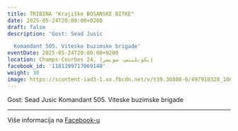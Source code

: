 ```yaml
---
title: TRIBINA "Krajiške BOSANSKE BITKE"
date: 2025-05-24T20:00:00+0200
draft: false
description: 'Gost: Sead Jusic

  Komandant 505. Viteske buzimske brigade'
eventDate: 2025-05-24T20:00:00+0200
location: Champs-Courbes 24, ‏إيكوبلينس‏، ‏سويسرا‏
facebook_id: '1181399717069140'
weight: 30
image: https://scontent-iad3-1.xx.fbcdn.net/v/t39.30808-6/497910328_1007825038144762_7375653666811415510_n.jpg?_nc_cat=110&ccb=1-7&_nc_sid=9e60e4&_nc_ohc=p1FCj1pMKoQQ7kNvwFzQNAE&_nc_oc=AdnQejrEoAkUeZzRol1QxysdhC1z3HxK434kGERRmEs3U_nCp5cKvv2LK0tUYtcO-Us&_nc_zt=23&_nc_ht=scontent-iad3-1.xx&edm=ABTKTjYEAAAA&_nc_gid=4lIcs_DbgSy91hK3AIlT8Q&oh=00_AfVbMv1g3zih4gqWrvqLC28tSXr8C7iUEAfUWXrzEM7DnQ&oe=68A3112F
---
```


Gost: Sead Jusic
Komandant 505. Viteske buzimske brigade

---

Više informacija na [Facebook-u](https://facebook.com/events/1181399717069140)